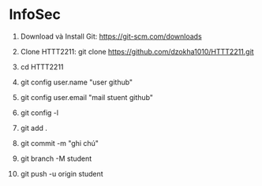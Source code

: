# InfoSec
1. Download và Install Git: https://git-scm.com/downloads
2. Clone HTTT2211: git clone https://github.com/dzokha1010/HTTT2211.git
3. cd HTTT2211
4. git config user.name "user github"
5. git config user.email "mail stuent github"
6. git config -l

8. git add .
9. git commit -m "ghi chú"
10. git branch -M student
11. git push -u origin student

